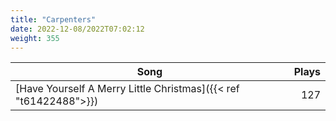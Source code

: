 ```yaml
---
title: "Carpenters"
date: 2022-12-08/2022T07:02:12
weight: 355
---
```




 Song | Plays 
----- | -----:
[Have Yourself A Merry Little Christmas]({{< ref "t61422488">}}) | 127
